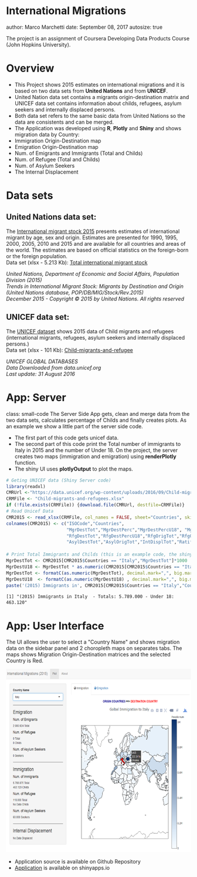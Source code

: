 <style>
.small-code pre code {
  font-size: 20px;
  word-wrap: break-word;
}

.reveal {
  font-size: 25px;
  }
</style>

International Migrations
========================================================
author: Marco Marchetti
date: September 08, 2017
autosize: true

The project is an assignment of Coursera Developing Data Products Course (John Hopkins University).

Overview
========================================================
- This Project shows 2015 estimates on international migrations and it is based on two data sets from **United Nations** and from **UNICEF**.   
- United Nation data set contains a migrants origin-destination matrix and UNICEF data set contains  information about childs, refugees, asylum seekers and internally displaced persons.  
- Both data set refers to the same basic data from United Nations so the data are consistents and can be merged. 
- The Application was developed using **R**, **Plotly** and **Shiny** and shows migration data by Country:
 - Immigration Origin-Destination map  
 - Emigration Origin-Destination map  
 - Num. of Emigrants and Immigrants (Total and Childs)
 - Num. of Refugee (Total and Childs)
 - Num. of Asylum Seekers
 - The Internal Displacement

 



Data sets
========================================================
## United Nations data set:
The [International migrant stock 2015](http://www.un.org/en/development/desa/population/migration/data/estimates2/estimates15.shtml)  presents estimates of international migrant by age, sex and origin. Estimates are presented for 1990, 1995, 2000, 2005, 2010 and 2015 and are available for all countries and areas of the world. The estimates are based on official statistics on the foreign-born or the foreign population.  
Data set (xlsx - 5.213 Kb): [Total international migrant stock](http://www.un.org/en/development/desa/population/migration/data/estimates2/data/UN_MigrantStockByOriginAndDestination_2015.xlsx)

*United Nations, Department of Economic and Social Affairs, Population Division (2015)*  
*Trends in International Migrant Stock: Migrants by Destination and Origin (United Nations database, POP/DB/MIG/Stock/Rev.2015)*  
*December 2015 - Copyright © 2015 by United Nations. All rights reserved*  

## UNICEF data set:
The [UNICEF dataset](https://data.unicef.org/topic/child-migration-and-displacement/migration/) shows 2015 data of Child migrants and refugees (international migrants, refugees, asylum seekers and internally displaced persons.)  
Data set (xlsx - 101 Kb): [Child-migrants-and-refugee](https://data.unicef.org/wp-content/uploads/2016/09/Child-migrants-and-refugees.xlsx)

*UNICEF GLOBAL DATABASES*  
*Data Downloaded from data.unicef.org*  
*Last update: 31 August 2016*  

App: Server
========================================================
class: small-code
The Server Side App gets, clean and merge data from the two data sets, calculates percentage of Childs and finally creates plots. As an example we show a little part of the server side code.
- The first part of this code gets unicef data.  
- The second part of this code print the Total number of immigrants to Italy in 2015 and the number of Under 18. On the project, the server creates two maps (immigration and emigration) using **renderPlotly** function.  
- The shiny UI uses **plotlyOutput** to plot the maps.

```r
# Geting UNICEF data (Shiny Server code)  
library(readxl) 
CMRUrl <-"https://data.unicef.org/wp-content/uploads/2016/09/Child-migrants-and-refugees.xlsx"
CRMFile <- "Child-migrants-and-refugees.xlsx"
if (!file.exists(CRMFile)) {download.file(CMRUrl, destfile=CRMFile)}
# Read Unicef Data  
CMR2015 <- read_xlsx(CRMFile, col_names = FALSE, sheet="Countries", skip = 11, n_max =197)
colnames(CMR2015) <- c("ISOCode","Countries",
                       "MgrDestTot","MgrDestPerc","MgrDestPercU18", "MgrOrigTot","MgrOrigPerc",
                       "RfgDestTot","RfgDestPercU18","RfgOrigTot","RfgOrigPercU18",
                       "AsylDestTot","AsylOrigTot","IntDisplTot","RatifNum")

# Print Total Immigrants and Childs (this is an example code, the shiny server creates maps) 
MgrDestTot <- CMR2015[CMR2015$Countries == "Italy","MgrDestTot"]*1000
MgrDestU18 <- MgrDestTot * as.numeric(CMR2015[CMR2015$Countries == "Italy","MgrDestPercU18"])/100
MgrDestTot <- formatC(as.numeric(MgrDestTot), decimal.mark=",", big.mark=".", digits = 0, format = "f")
MgrDestU18  <- formatC(as.numeric(MgrDestU18) , decimal.mark=",", big.mark=".", digits = 0, format = "f")
paste('(2015) Immigrants in', CMR2015[CMR2015$Countries == "Italy","Countries"], " - Totals:", MgrDestTot, "- Under 18:", MgrDestU18)
```

```
[1] "(2015) Immigrants in Italy  - Totals: 5.789.000 - Under 18: 463.120"
```
App: User Interface
========================================================
The UI allows the user to select a "Country Name" and shows migration data on the sidebar panel and 2 choropleth maps on separates tabs. The maps shows Migration Origin-Destination matrices and the selected Country is Red.   

<div align="center">
<img src="UI.png" width=700 height=500>
</div>

- Application source is available on Github Repository  
- [Application](https://marcomarchetti.shinyapps.io/internationalmigrations/) is available on shinyapps.io  
